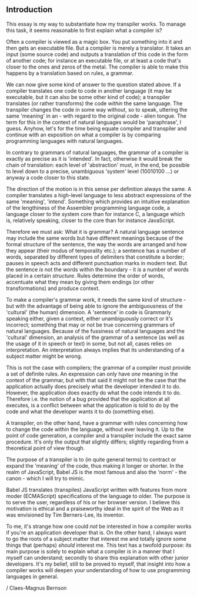 ## Introduction

This essay is my way to substantiate how my transpiler works. To manage
this task, it seems reasonable to first explain what a compiler is?

Often a compiler is viewed as a magic box. You put something into it and 
then gets an executable file. But a compiler is merely a translator. It takes 
an input (some source code) and outputs a translation of this code in the 
form of another code; for instance an executable file, or at least a code 
that's closer to the ones and zeros of the metal. The compiler is able
to make this happens by a translation based on rules, a grammar. 

We can now give some kind of answer to the question stated above. If a compiler
translates one code to code in another language (it may be executable, but
it can also be some other kind of code); a transpiler translates (or rather
transforms) the code *within* the same language. The transpiler changes the 
code in some way without, so to speak, uttering the same 'meaning' in an - with 
regard to the original code - alien tongue. The term for this in the context
of natural languages would be 'paraphrase', I guess. Anyhow, let's for the time being equate 
compiler and transpiler and continue with an exposition on what a compiler is by 
comparing programming languages with natural languages.

In contrary to grammars of natural languages, the grammar of a compiler
is exactly as precise as it is 'intended'. In fact, otherwise it would
break the chain of translation: each level of 'abstraction' must, in
the end, be possible to level down to a precise, unambiguous 'system'
level (10010100 ...) or anyway a code closer to this state. 

The direction of the motion is in this sense per definition always the same. 
A compiler translates a high-level language to less abstract expressions of the
same 'meaning', 'intend'. Something which provides an intuitive explanation
of the lengthiness of the Assembler programming language code, a language closer 
to the system core than for instance C, a language which is, relatively 
speaking, closer to the core than for instance JavaScript.

Therefore we must ask: What it is grammar? A natural language sentence may 
include the same words but have different meanings because of the formal structure 
of the sentence, the way the words are arranged and how they appear (their 
modus of temporality etc.); a sentence has a number of words, separated 
by different types of delimiters that constitute a border; pauses in speech 
acts and different punctuation marks in modern text. But the sentence
*is* not the words within the boundary - it *is* a number of words placed
in a certain *structure*. Rules determine the order of words,
accentuate what they mean by giving them endings (or other transformations)
and produce context. 

To make a compiler's grammar work, it needs the same kind of structure - but 
with the advantage of being able to ignore the ambiguousness of the 'cultural' 
(the human) dimension. A 'sentence' in code is Grammarly speaking either, 
given a context, either unambiguously correct or it's incorrect; something 
that may or not be true concerning grammars of natural languages. Because of
the fussiness of natural languages and the 'cultural' dimension, an analysis
of the grammar of a sentence (as well as the usage of it in speech or text) 
in some, but not all, cases relies on interpretation. An interpretation always 
implies that its understanding of a subject matter might be wrong. 

This is not the case with compilers; the grammar of a compiler must provide a 
set of definite rules. An expression can only have *one* meaning in the context 
of the grammar, but with that said it might not be the case that the application 
actually does precisely what the developer intended it to do. 
However, the application does exactly do what the code intends it to do. 
Therefore i.e. the notion of a bug provided that the application at all 
executes, is a conflict between what the application is told to do by the code
and what the developer wants it to do (something else).

A transpiler, on the other hand, have a grammar with rules concerning how to change 
the code within the language, without ever leaving it. Up to the point
of code generation, a compiler and a transpiler include the exact same procedure.
It's only the output that slightly differs; slightly regarding from a theoretical
point of view though.

The purpose of a transpiler is to (in quite general terms) to contract or expand the 
'meaning' of the code, thus making it longer or shorter. In the realm of 
JavaScript, Babel JS is the most famous and also the 'norm' - the canon - which I 
will try to mimic. 

Babel JS translates (transpiles) JavaScript written with features from more moder
(ECMAScript) specifications of the language to older. The purpose is to
serve the user, regardless of his or her browser version. I believe this motivation
is ethical and a praiseworthy ideal in the spirit of the Web as it was envisioned
by Tim Berners-Lee, its inventor.

To me, it's strange how one could *not* be interested in how a compiler works 
if you're an application developer that is. On the other hand, I always want to go
the roots of a subject matter that interest me and totally ignore some things
that (perhaps) *should* interest me. This text has a twofold purpose: its
main purpose is solely to explain what a compiler *is* in a manner that I 
myself can understand; secondly to share this explanation with other junior
developers. It's my belief, still to be proved to myself, that insight into how
a compiler works will deepen your understanding of how to use programming languages in general. 


/ Claes-Magnus Bernson



